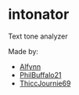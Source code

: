 # intonator

Text tone analyzer

Made by:
- [Alfynn](https://github.com/Alfynn)
- [PhilBuffalo21](https://github.com/PhilBuffalo21)
- [ThiccJournie69](https://github.com/ThiccJournie69)
